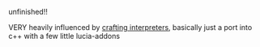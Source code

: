 unfinished!!

VERY heavily influenced by [crafting interpreters](http://www.craftinginterpreters.com), basically just a port into c++ with a few little lucia-addons
